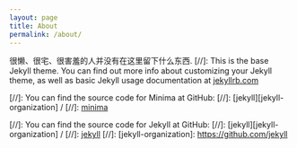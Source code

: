 ```yaml
---
layout: page
title: About
permalink: /about/
---
```


很懒、很宅、很害羞的人并没有在这里留下什么东西.
[//]: This is the base Jekyll theme. You can find out more info about customizing your Jekyll theme, as well as basic Jekyll usage documentation at [jekyllrb.com](https://jekyllrb.com/)

[//]: You can find the source code for Minima at GitHub:
[//]: [jekyll][jekyll-organization] /
[//]: [minima](https://github.com/jekyll/minima)

[//]: You can find the source code for Jekyll at GitHub:
[//]: [jekyll][jekyll-organization] /
[//]: [jekyll](https://github.com/jekyll/jekyll)
[//]: [jekyll-organization]: https://github.com/jekyll 
